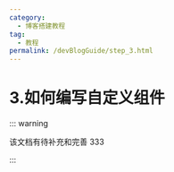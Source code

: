 ```yaml
---
category:
  - 博客搭建教程
tag:
  - 教程
permalink: /devBlogGuide/step_3.html
---
```


# 3.如何编写自定义组件

::: warning

该文档有待补充和完善 333

:::
